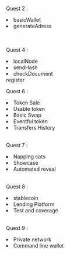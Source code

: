 
Quest 2 :
 <li>basicWallet</li>
<li>generateAdress</li>

</br>
</br>

Quest 4 :
          <li>localNode</li>
          <li>sendHash</li>
          <li>checkDocument</li>
          register</li>
</br>

Quest 6 : 
          <li>Token Sale</li>
          <li>Usable token</li>
          <li>Basic Swap</li>
          <li>Eventful token</li>
          <li>Transfers History</li>
</br>

Quest 7 :
<li>Napping cats</li>
         <li> Showcase</li>
          <li>Automated reveal</li>
</br>

Quest 8 :
<li>stablecoin</li>
          <li>Lending Platform</li>
         <li> Test and coverage</li>
</br>

Quest 9 : 
<li> Private network</li>
     <li> Command line wallet</li>
